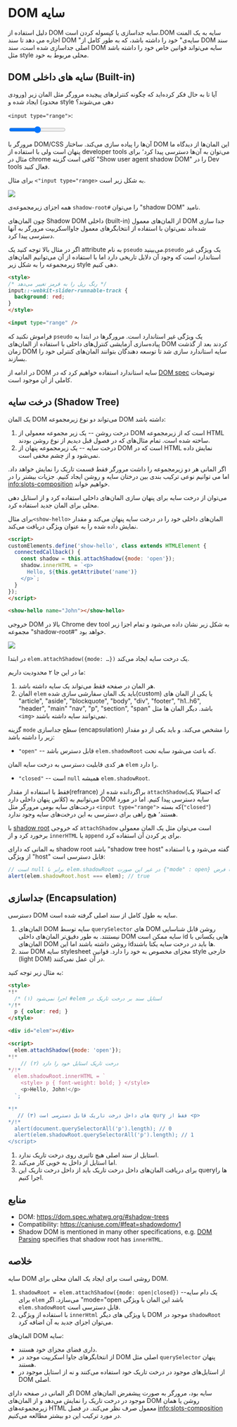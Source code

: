 # DOM سایه

دلیل استفاده از DOM سایه جداسازی یا کپسوله کردن است.DOM سایه به یک المنت اجازه می دهد تا سند DOM "سایه‌ی" خود را داشته باشد، که به طور کامل از DOM سند اصلی جداسازی شده است، سند DOM سایه می‌تواند قوانین خاص خود را داشته باشد مثل style محلی مربوط به خود.

## DOM سایه های داخلی (Built-in)

آیا تا به حال فکر کرده‌اید که چگونه کنترلرهای پیچیده مرورگر مثل المان زیر (ورودی محدود) ایجاد شده و style دهی می‌شوند؟

`<input type="range">`:

<p>
<input type="range">
</p>

مرورگر با DOM/CSS آن‌ها را پیاده سازی می‌کند. ساختار DOM این المان‌ها از دیدگاه ما پنهان است ولی با استفاده از developer tools می‌توان به آن‌ها دسترسی پیدا کرد٬ برای مثال در chrome کافی‌ است گزینه "Show user agent shadow DOM" را در Dev tools فعال کنید.

برای مثال `<"input type="range>` به شکل زیر است.

![](shadow-dom-range.png)

همه اجزای زیرمجموعه‌ی `shadow-root#` را می‌توان "shadow DOM" نامید.

چون المان‌های Shadow DOM داخلی (built-in) از المان‌های معمول DOM جدا سازی شده‌اند نمی‌توان با استفاده از انتخابگرهای معمول جاوااسکریپت مرورگر به آنها دسترسی پیدا کرد.

اگر در مثال بالا توجه کنید یک attribute به نام `pseudo` می‌بینید.`pseudo` یک ویژگی غیر استاندارد است که وجود آن دلایل تاریخی دارد اما با استفاده از آن می‌توانیم المان‌های زیرمجموعه را به شکل زیر style دهی کنیم.

```html run autorun
<style>
/* رنگ ریل را به قرمز تغییر می‌دهد */
input::-webkit-slider-runnable-track {
  background: red;
}
</style>

<input type="range" />
```

فراموش نکنید که `pseudo` یک ویژگی غیر استاندارد است. مرورگر‌ها در ابتدا به پیاده‌سازی آزمایشی کنترل‌های داخلی با استفاده از المان‌های DOM کردند بعد از گذشت زمان DOM سایه استاندارد سازی شد تا توسعه دهندگان بتوانند المان‌های کنترلی خود را بسازند.

در ادامه از DOM سایه استاندارد استفاده خواهیم کرد که در [DOM spec](https://dom.spec.whatwg.org/#shadow-trees) توضیحات کاملی از آن موجود است.

## درخت سایه (Shadow Tree)

یک المان DOM می‌تواند دو نوع زیرمجموعه DOM داشته باشد:

1. درخت روشن -- یک زیر مجموعه معمولی از DOM است که از زیرمجموعه HTML ساخته شده است. تمام مثال‌های که در فصول قبل دیدیم از نوع روشن بودند.
2. درخت سایه -- یک زیرمجموعه پنهان از DOM است که در HTML نمایش داده نمی‌شود و از چشم مخفی است.

اگر المانی هر دو زیرمجموعه را داشت مرورگر فقط قسمت تاریک را نمایش خواهد داد. اما می توانیم نوعی ترکیب بندی بین درختان سایه و روشن ایجاد کنیم. جزیات بیشتر را در <info:slots-composition> خواهیم خواند.

می‌توان از درخت سایه برای پنهان سازی المان‌های داخلی استفاده کرد و از استایل دهی محلی برای المان جدید استفاده کرد.

برای مثال`<show-hello>` المان‌های داخلی خود را در درخت سایه پنهان می‌کند و مقدار نمایش داده شده را به عنوان ویژگی دریافت می‌کند.

```html run autorun height=60
<script>
customElements.define('show-hello', class extends HTMLElement {
  connectedCallback() {
    const shadow = this.attachShadow({mode: 'open'});
    shadow.innerHTML = `<p>
      Hello, ${this.getAttribute('name')}
    </p>`;
  }  
});
</script>

<show-hello name="John"></show-hello>
```

خروجی DOM بالا در Chrome dev tool به شکل زیر نشان داده می‌شود و تمام اجزا زیر مجموعه "shadow-root#" خواهد بود.

![](shadow-dom-say-hello.png)

در ابتدا `elem.attachShadow({mode: …})` یک درخت سایه ایجاد می‌کند.

ما در این جا ۲ محدودیت داریم:
1. هر المان در صفحه فقط می‌تواند یک سایه داشته باشد.
2. المان `elem` باید یک المان سفارشی سازی شده(custom) یا یکی از المان های "article", "aside", "blockquote", "body", "div", "footer", "h1..h6", "header", "main" "nav", "p", "section", "span" باشد. دیگر المان ها مثل `<img>` نمی‌توانند سایه داشته باشند.

 گزینه `mode` سطح جداسازی (encapsulation) را مشخص می‌کند. و باید یکی از دو مقدار زیر را داشته باشد:
- `"open"` -- قابل دسترس باشد `elem.shadowRoot` که باعث می‌شود سایه تحت.

هر کدی قابلیت دسترسی به درخت سایه المان `elem` را دارد.
- `"closed"` -- است `null` همیشه `elem.shadowRoot`.

فقط با استفاده از مقدار(refrance) براگردانده شده از `attachShadow`(که احتمالا یک کلاس پنهان داخلی دارد) می‌توانیم به DOM سایه دسترسی پیدا کنیم. اما در مورد درخت‌های سایه بومی مرورگر مثل `<input type="range">` که بسته(`"closed"`) هستند٬ هیچ راهی برای دسترسی به این درخت‌های سایه وجود ندارد.

با [shadow root](https://dom.spec.whatwg.org/#shadowroot) که خروجی `attachShadow` است می‌توان مثل یک المان معمولی برخورد کرد و از `innerHTML` یا `append` برای پر کردن آن استفاده کرد.

به المانی که دارای shadow root باشد "shadow tree host" گفته می‌شود و با استفاده از ویژگی "host" قابل دسترسی است:

```js
// است null برابر با elem.shadowRoot در غیر این صورت {"mode" : open} با فرض
alert(elem.shadowRoot.host === elem); // true
```

## جداسازی (Encapsulation)

دسترسی DOM سایه به طول کامل از سند اصلی گرفته شده است.

1. المان‌های DOM سایه توسط `querySelector` های DOM روشن قابل شناسایی نیستنتد. به طور دقیق‌تر المان‌های داخلی DOM سایه ممکن است id هایی یکسانی با المان‌های DOM روشن داشته باشند اما این idها باید در درخت سایه یکتا باشند.
2. سند DOM سایه stylesheet مجزای مخصوص به خود را دارد. قوانین style خارجی (light DOM) در آن عمل نمی‌کنند.

به مثال زیر توجه کنید:

```html run untrusted height=40
<style>
*!*
  /* اجرا نمی‌شود (۱) #elem استایل سند بر درخت تاریک در 	
*/!*
  p { color: red; }
</style>

<div id="elem"></div>

<script>
  elem.attachShadow({mode: 'open'});
*!*
    // درخت تاریک استایل خود را دارد (۲)
*/!*
  elem.shadowRoot.innerHTML = `
    <style> p { font-weight: bold; } </style>
    <p>Hello, John!</p>
  `;

*!*
   // (۳) ‌های داخل درخت تاریک قابل دسترسی است qury فقط از <p>
*/!*
  alert(document.querySelectorAll('p').length); // 0
  alert(elem.shadowRoot.querySelectorAll('p').length); // 1
</script>  
```

1. استایل از سند اصلی هیچ تاثیری روی درخت تاریک ندارد.
2. اما استایل از داخل به خوبی کار می‌کند.
3. برای دریافت المان‌های داخل درخت تاریک باید از داخل درخت تاریک این query‌ها را اجرا کنیم.

## منابع

- DOM: <https://dom.spec.whatwg.org/#shadow-trees>
- Compatibility: <https://caniuse.com/#feat=shadowdomv1>
- Shadow DOM is mentioned in many other specifications, e.g. [DOM Parsing](https://w3c.github.io/DOM-Parsing/#the-innerhtml-mixin) specifies that shadow root has `innerHTML`.


## خلاصه

سایه DOM روشی است برای ایجاد یک المان محلی برای DOM.

1. `shadowRoot = elem.attachShadow({mode: open|closed})` --یک دام سایه برای `elem` می‌سازد. اگر "mode="open باشد این المان با ویژگی `elem.shadowRoot` قابل دسترسی است.
2. با استفاده از ویژگی `innerHtml` یا ویژگی های دیگر DOM موجود در `shadowRoot` می‌توان اجزای جدید به آن اضافه کرد.

المان‌های DOM سایه:
- داری فضای مجزای خود هستند.
- از انتخابگر‌های جاوا اسکریپت موجد در DOM اصلی مثل `querySelector` پنهان هستند.
- از استایل‌های موجود در درخت تاریک خود استفاده می‌کنند و نه از استایل موجود در DOM اصلی.

اگر المانی در صفحه دارای DOM سایه بود، مرورگر به صورت پیشفرض المان‌های موجود در درخت تاریک را نمایش می‌دهد و از المان‌های DOM روشن یا همان زیرمجموعه‌های HTML معمول صرف نظر می‌کند. در فصل <info:slots-composition> در مورد ترکیب این دو بیشتر مطالعه می‌کنیم.
